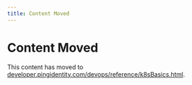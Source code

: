 ```yaml
---
title: Content Moved
---
```

# Content Moved

This content has moved to [developer.pingidentity.com/devops/reference/k8sBasics.html](https://developer.pingidentity.com/devops/reference/k8sBasics.html).
